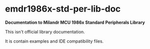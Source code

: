 # emdr1986x-std-per-lib-doc
<b>Documentation to Milandr MCU 1986x Standard Peripherals Library</b>

This isn't official library documentation.

It is contain examples and IDE compatibility files.
